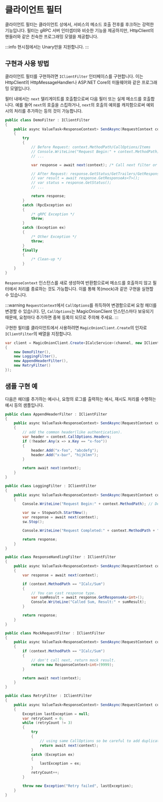 # 클라이언트 필터

클라이언트 필터는 클라이언트 상에서, 서비스의 메소드 호출 전후를 후크하는 강력한 기능입니다. 필터는 gRPC 서버 인터셉터와 비슷한 기능을 제공하지만, HttpClient의 핸들러와 같은 친숙한 프로그래밍 모델을 제공합니다.

:::info
현시점에서는 Unary만을 지원합니다.
:::

## 구현과 사용 방법
클라이언트 필터를 구현하려면 `IClientFilter` 인터페이스를 구현합니다. 이는 HttpClient의 HttpMessageHandler나 ASP.NET Core의 미들웨어와 같은 프로그래밍 모델입니다.

필터 내에서는 `next` 델리게이트를 호출함으로써 다음 필터 또는 실제 메소드를 호출합니다. 예를 들어 `next`의 호출을 스킵하거나, `next`의 호출의 예외를 캐치함으로써 예외 시의 처리를 추가하는 등의 것이 가능합니다.

```csharp
public class DemoFilter : IClientFilter
{
    public async ValueTask<ResponseContext> SendAsync(RequestContext context, Func<RequestContext, ValueTask<ResponseContext>> next)
    {
        try
        {
            // Before Request: context.MethodPath/CallOptions/Items
            // Console.WriteLine("Request Begin:" + context.MethodPath);
            // ...

            var response = await next(context); /* Call next filter or method body */

            // After Request: response.GetStatus/GetTrailers/GetResponseAs<T>
            // var result = await response.GetResponseAs<T>();
            // var status = response.GetStatus();
            // ...

            return response;
        }
        catch (RpcException ex)
        {
            /* gRPC Exception */
            throw;
        }
        catch (Exception ex)
        {
            /* Other Exception */
            throw;
        }
        finally
        {
            /* Clean-up */
        }
    }
}
```

`ResponseContext` 인스턴스를 새로 생성하여 반환함으로써 메소드를 호출하지 않고 필터에서 처리를 종료하는 것도 가능합니다. 이를 통해 목(mock)과 같은 구현을 실현할 수 있습니다.

:::warning
`RequestContext`에서 `CallOptions`를 취득하여 변경함으로써 요청 헤더를 변경할 수 있습니다. 단, `CallOptions`는 MagicOnionClient 인스턴스마다 보유되기 때문에, 요청마다 추가하면 중복 등록이 되므로 주의해 주세요.
:::

구현한 필터를 클라이언트에서 사용하려면 `MagicOnionClient.Create`의 인자로 `IClientFilter`의 배열을 지정합니다.

```csharp
var client = MagicOnionClient.Create<ICalcService>(channel, new IClientFilter[]
{
    new DemoFilter(),
    new LoggingFilter(),
    new AppendHeaderFilter(),
    new RetryFilter()
});
```

## 샘플 구현 예

다음은 헤더를 추가하는 예시나, 요청의 로그를 출력하는 예시, 재시도 처리를 수행하는 예시 등의 샘플입니다.

```csharp
public class AppendHeaderFilter : IClientFilter
{
    public async ValueTask<ResponseContext> SendAsync(RequestContext context, Func<RequestContext, ValueTask<ResponseContext>> next)
    {
        // add the common header(like authentication).
        var header = context.CallOptions.Headers;
        if (!header.Any(x => x.Key == "x-foo"))
        {
            header.Add("x-foo", "abcdefg");
            header.Add("x-bar", "hijklmn");
        }

        return await next(context);
    }
}

public class LoggingFilter : IClientFilter
{
    public async ValueTask<ResponseContext> SendAsync(RequestContext context, Func<RequestContext, ValueTask<ResponseContext>> next)
    {
        Console.WriteLine("Request Begin:" + context.MethodPath); // Debug.Log in Unity.

        var sw = Stopwatch.StartNew();
        var response = await next(context);
        sw.Stop();

        Console.WriteLine("Request Completed:" + context.MethodPath + ", Elapsed:" + sw.Elapsed.TotalMilliseconds + "ms");

        return response;
    }
}

public class ResponseHandlingFilter : IClientFilter
{
    public async ValueTask<ResponseContext> SendAsync(RequestContext context, Func<RequestContext, ValueTask<ResponseContext>> next)
    {
        var response = await next(context);

        if (context.MethodPath == "ICalc/Sum")
        {
            // You can cast response type.
            var sumResult = await response.GetResponseAs<int>();
            Console.WriteLine("Called Sum, Result:" + sumResult);
        }

        return response;
    }
}

public class MockRequestFilter : IClientFilter
{
    public async ValueTask<ResponseContext> SendAsync(RequestContext context, Func<RequestContext, ValueTask<ResponseContext>> next)
    {
        if (context.MethodPath == "ICalc/Sum")
        {
            // don't call next, return mock result.
            return new ResponseContext<int>(9999);
        }

        return await next(context);
    }
}

public class RetryFilter : IClientFilter
{
    public async ValueTask<ResponseContext> SendAsync(RequestContext context, Func<RequestContext, ValueTask<ResponseContext>> next)
    {
        Exception lastException = null;
        var retryCount = 0;
        while (retryCount != 3)
        {
            try
            {
                // using same CallOptions so be careful to add duplicate headers or etc.
                return await next(context);
            }
            catch (Exception ex)
            {
                lastException = ex;
            }
            retryCount++;
        }

        throw new Exception("Retry failed", lastException);
    }
}
```

